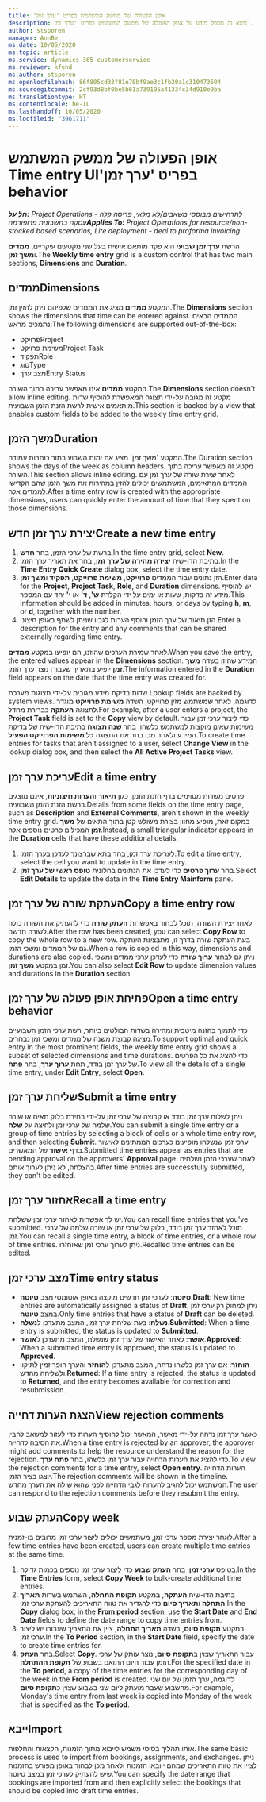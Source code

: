 ```yaml
---
title: ‏‫אופן הפעולה של ממשק המשתמש בפריט 'ערך זמן'
description: נושא זה מספק מידע על אופן הפעולה של ממשק המשתמש בפריט 'ערך זמן'.
author: stsporen
manager: AnnBe
ms.date: 10/05/2020
ms.topic: article
ms.service: dynamics-365-customerservice
ms.reviewer: kfend
ms.author: stsporen
ms.openlocfilehash: 86f805cd33f81e70bf9ae3c1fb20a1c310473604
ms.sourcegitcommit: 2cf93d8bf0be5b61a739195a41334c34d910e9ba
ms.translationtype: HT
ms.contentlocale: he-IL
ms.lasthandoff: 10/05/2020
ms.locfileid: "3961711"
---
```

# <a name="time-entry-ui-behavior"></a><span data-ttu-id="99e60-103">‏‫אופן הפעולה של ממשק המשתמש בפריט 'ערך זמן'</span><span class="sxs-lookup"><span data-stu-id="99e60-103">Time entry UI behavior</span></span>

<span data-ttu-id="99e60-104">_**חל על:** Project Operations לתרחישים מבוססי משאבים/לא מלאי, פריסה קלה - עסקה בחשבונית פרופורמה_</span><span class="sxs-lookup"><span data-stu-id="99e60-104">_**Applies To:** Project Operations for resource/non-stocked based scenarios, Lite deployment - deal to proforma invoicing_</span></span>


<span data-ttu-id="99e60-105">הרשת **ערך זמן שבועי** היא פקד מותאם אישית בעל שני מקטעים עיקריים, **ממדים** ו**משך זמן**.</span><span class="sxs-lookup"><span data-stu-id="99e60-105">The **Weekly time entry** grid is a custom control that has two main sections, **Dimensions** and **Duration**.</span></span>

## <a name="dimensions"></a><span data-ttu-id="99e60-106">ממדים</span><span class="sxs-lookup"><span data-stu-id="99e60-106">Dimensions</span></span>
<span data-ttu-id="99e60-107">המקטע **ממדים** מציג את הממדים שלפיהם ניתן להזין זמן.</span><span class="sxs-lookup"><span data-stu-id="99e60-107">The **Dimensions** section shows the dimensions that time can be entered against.</span></span> <span data-ttu-id="99e60-108">הממדים הבאים נתמכים מראש:</span><span class="sxs-lookup"><span data-stu-id="99e60-108">The following dimensions are supported out-of-the-box:</span></span>

  - <span data-ttu-id="99e60-109">פרויקט</span><span class="sxs-lookup"><span data-stu-id="99e60-109">Project</span></span>
  - <span data-ttu-id="99e60-110">משימת פרויקט</span><span class="sxs-lookup"><span data-stu-id="99e60-110">Project Task</span></span>
  - <span data-ttu-id="99e60-111">תפקיד</span><span class="sxs-lookup"><span data-stu-id="99e60-111">Role</span></span>
  - <span data-ttu-id="99e60-112">סוג</span><span class="sxs-lookup"><span data-stu-id="99e60-112">Type</span></span>
  - <span data-ttu-id="99e60-113">מצב ערך</span><span class="sxs-lookup"><span data-stu-id="99e60-113">Entry Status</span></span>

<span data-ttu-id="99e60-114">המקטע **ממדים** אינו מאפשר עריכה בתוך השורה.</span><span class="sxs-lookup"><span data-stu-id="99e60-114">The **Dimensions** section doesn't allow inline editing.</span></span> <span data-ttu-id="99e60-115">מקטע זה מגובה על-ידי תצוגה המאפשרת להוסיף שדות מותאמים אישית לרשת הזנת הזמן השבועית.</span><span class="sxs-lookup"><span data-stu-id="99e60-115">This section is backed by a view that enables custom fields to be added to the weekly time entry grid.</span></span>

## <a name="duration"></a><span data-ttu-id="99e60-116">משך הזמן</span><span class="sxs-lookup"><span data-stu-id="99e60-116">Duration</span></span>
<span data-ttu-id="99e60-117">המקטע 'משך זמן' מציג את ימות השבוע בתור כותרות עמודה.</span><span class="sxs-lookup"><span data-stu-id="99e60-117">The Duration section shows the days of the week as column headers.</span></span> <span data-ttu-id="99e60-118">מקטע זה מאפשר עריכה בתוך השורה.</span><span class="sxs-lookup"><span data-stu-id="99e60-118">This section allows inline editing.</span></span> <span data-ttu-id="99e60-119">לאחר יצירת שורה של ערך זמן עם הממדים המתאימים, המשתמשים יכולים להזין במהירות את משך הזמן שהם הקדישו לממדים אלה.</span><span class="sxs-lookup"><span data-stu-id="99e60-119">After a time entry row is created with the appropriate dimensions, users can quickly enter the amount of time that they spent on those dimensions.</span></span>

## <a name="create-a-new-time-entry"></a><span data-ttu-id="99e60-120">יצירת ערך זמן חדש</span><span class="sxs-lookup"><span data-stu-id="99e60-120">Create a new time entry</span></span>

1. <span data-ttu-id="99e60-121">ברשת של ערכי הזמן, בחר **חדש**.</span><span class="sxs-lookup"><span data-stu-id="99e60-121">In the time entry grid, select **New**.</span></span> 
2. <span data-ttu-id="99e60-122">בתיבת הדו-שיח **יצירה מהירה של ערך זמן‬**, בחר את תאריך ערך הזמן.</span><span class="sxs-lookup"><span data-stu-id="99e60-122">In the **Time Entry Quick Create** dialog box, select the time entry date.</span></span>
3. <span data-ttu-id="99e60-123">הזן נתונים עבור הממדים **פרוייקט**, **משימת פרוייקט**, **תפקיד** ו**משך זמן**.</span><span class="sxs-lookup"><span data-stu-id="99e60-123">Enter data for the **Project**, **Project Task**, **Role**, and **Duration** dimensions.</span></span> <span data-ttu-id="99e60-124">יש להוסיף מידע זה בדקות, שעות או ימים על ידי הקלדת **ש'**, **ד'** או **י'** יחד עם המספר.</span><span class="sxs-lookup"><span data-stu-id="99e60-124">This information should be added in minutes, hours, or days by typing **h**, **m**, or **d**, together with the number.</span></span> 
4. <span data-ttu-id="99e60-125">הזן תיאור של ערך הזמן והוסף הערות לגביו שניתן לשתף באופן חיצוני.</span><span class="sxs-lookup"><span data-stu-id="99e60-125">Enter a description for the entry and any comments that can be shared externally regarding time entry.</span></span> 

<span data-ttu-id="99e60-126">לאחר שמירת הערכים שהוזנו, הם יופיעו במקטע **ממדים**.</span><span class="sxs-lookup"><span data-stu-id="99e60-126">When you save the entry, the entered values appear in the **Dimensions** section.</span></span> <span data-ttu-id="99e60-127">המידע שהוזן בשדה **משך זמן** יופיע בתאריך שעבורו נוצר ערך הזמן.</span><span class="sxs-lookup"><span data-stu-id="99e60-127">The information entered in the **Duration** field appears on the date that the time entry was created for.</span></span>

<span data-ttu-id="99e60-128">שדות בדיקת מידע מגובים על-ידי תצוגות מערכת.</span><span class="sxs-lookup"><span data-stu-id="99e60-128">Lookup fields are backed by system views.</span></span> <span data-ttu-id="99e60-129">לדוגמה, לאחר שמשתמש מזין פרוייקט, השדה **משימת פרוייקט** מוגדר לתצוגה **העתקה** כברירת מחדל.</span><span class="sxs-lookup"><span data-stu-id="99e60-129">For example, after a user enters a project, the **Project Task** field is set to the **Copy** view by default.</span></span> <span data-ttu-id="99e60-130">כדי ליצור ערכי זמן עבור משימות שאינן מוקצות למשתמש כלשהו, בחר **שנה תצוגה** בתיבת הדו-שיח של בדיקת המידע ולאחר מכן בחר את התצוגה **כל משימות הפרוייקט הפעיל**.</span><span class="sxs-lookup"><span data-stu-id="99e60-130">To create time entries for tasks that aren't assigned to a user, select **Change View** in the lookup dialog box, and then select the **All Active Project Tasks** view.</span></span>

## <a name="edit-a-time-entry"></a><span data-ttu-id="99e60-131">עריכת ערך זמן</span><span class="sxs-lookup"><span data-stu-id="99e60-131">Edit a time entry</span></span> 
<span data-ttu-id="99e60-132">פרטים משדות מסוימים בדף הזנת הזמן, כגון **תיאור** ו**הערות חיצוניות**, אינם מוצגים ברשת הזנת הזמן השבועית.</span><span class="sxs-lookup"><span data-stu-id="99e60-132">Details from some fields on the time entry page, such as **Description** and **External Comments**, aren't shown in the weekly time entry grid.</span></span> <span data-ttu-id="99e60-133">במקום זאת, מופיע מחוון בצורת משולש קטן בתוך התאים של **משך זמן** המכילים פרטים נוספים אלה.</span><span class="sxs-lookup"><span data-stu-id="99e60-133">Instead, a small triangular indicator appears in the **Duration** cells that have these additional details.</span></span> 

1. <span data-ttu-id="99e60-134">לעריכת ערך זמן, בחר בתא שברצונך לעדכן בערך הזמן.</span><span class="sxs-lookup"><span data-stu-id="99e60-134">To edit a time entry, select the cell you want to update in the time entry.</span></span>
2. <span data-ttu-id="99e60-135">בחר **ערוך פרטים** כדי לעדכן את הנתונים בחלונית **טופס ראשי של ערך זמן**.</span><span class="sxs-lookup"><span data-stu-id="99e60-135">Select **Edit Details** to update the data in the **Time Entry Mainform** pane.</span></span> 

## <a name="copy-a-time-entry-row"></a><span data-ttu-id="99e60-136">העתקת שורה של ערך זמן</span><span class="sxs-lookup"><span data-stu-id="99e60-136">Copy a time entry row</span></span>
<span data-ttu-id="99e60-137">לאחר יצירת השורה, תוכל לבחור באפשרות **העתק שורה** כדי להעתיק את השורה כולה לשורה חדשה.</span><span class="sxs-lookup"><span data-stu-id="99e60-137">After the row has been created, you can select **Copy Row** to copy the whole row to a new row.</span></span> <span data-ttu-id="99e60-138">בעת העתקת שורה בדרך זו, מתבצעת העתקה גם של הממדים ומשכי הזמן.</span><span class="sxs-lookup"><span data-stu-id="99e60-138">When a row is copied in this way, dimensions and durations are also copied.</span></span> <span data-ttu-id="99e60-139">ניתן גם לבחור **ערוך שורה** כדי לעדכן ערכי ממדים ומשכי זמן במקטע **משך זמן**.</span><span class="sxs-lookup"><span data-stu-id="99e60-139">You can also select **Edit Row** to update dimension values and durations in the **Duration** section.</span></span>

## <a name="open-a-time-entry-behavior"></a><span data-ttu-id="99e60-140">פתיחת אופן פעולה של ערך זמן</span><span class="sxs-lookup"><span data-stu-id="99e60-140">Open a time entry behavior</span></span>
<span data-ttu-id="99e60-141">כדי לתמוך בהזנה מיטבית ומהירה בשדות הבולטים ביותר, רשת ערכי הזמן השבועיים מציגה קבוצת משנה של ממדים ומשכי זמן נבחרים.</span><span class="sxs-lookup"><span data-stu-id="99e60-141">To support optimal and quick entry in the most prominent fields, the weekly time entry grid shows a subset of selected dimensions and time durations.</span></span> <span data-ttu-id="99e60-142">כדי להציג את כל הפרטים של ערך זמן בודד, תחת **ערוך ערך**, בחר **פתח**.</span><span class="sxs-lookup"><span data-stu-id="99e60-142">To view all the details of a single time entry, under **Edit Entry**, select **Open**.</span></span>

## <a name="submit-a-time-entry"></a><span data-ttu-id="99e60-143">שליחת ערך זמן</span><span class="sxs-lookup"><span data-stu-id="99e60-143">Submit a time entry</span></span>
<span data-ttu-id="99e60-144">ניתן לשלוח ערך זמן בודד או קבוצה של ערכי זמן על-ידי בחירת בלוק תאים או שורה שלמה של ערכי זמן ולחיצה על **שלח**.</span><span class="sxs-lookup"><span data-stu-id="99e60-144">You can submit a single time entry or a group of time entries by selecting a block of cells or a whole time entry row, and then selecting **Submit**.</span></span> <span data-ttu-id="99e60-145">ערכי זמן שנשלחו מופיעים כערכים הממתינים לאישור בדף **אישור** של המאשרים.</span><span class="sxs-lookup"><span data-stu-id="99e60-145">Submitted time entries appear as entries that are pending approval on the approvers' **Approval** page.</span></span> <span data-ttu-id="99e60-146">לאחר שערכי הזמן נשלחים בהצלחה, לא ניתן לערוך אותם.</span><span class="sxs-lookup"><span data-stu-id="99e60-146">After time entries are successfully submitted, they can't be edited.</span></span>

## <a name="recall-a-time-entry"></a><span data-ttu-id="99e60-147">אחזור ערך זמן</span><span class="sxs-lookup"><span data-stu-id="99e60-147">Recall a time entry</span></span>
<span data-ttu-id="99e60-148">יש לך אפשרות לאחזר ערכי זמן ששלחת.</span><span class="sxs-lookup"><span data-stu-id="99e60-148">You can recall time entries that you've submitted.</span></span> <span data-ttu-id="99e60-149">תוכל לאחזר ערך זמן בודד, בלוק של ערכי זמן או שורה שלמה של ערכי זמן.</span><span class="sxs-lookup"><span data-stu-id="99e60-149">You can recall a single time entry, a block of time entries, or a whole row of time entries.</span></span> <span data-ttu-id="99e60-150">ניתן לערוך ערכי זמן שאוחזרו.</span><span class="sxs-lookup"><span data-stu-id="99e60-150">Recalled time entries can be edited.</span></span>

## <a name="time-entry-status"></a><span data-ttu-id="99e60-151">מצב ערכי זמן</span><span class="sxs-lookup"><span data-stu-id="99e60-151">Time entry status</span></span>

- <span data-ttu-id="99e60-152">**טיוטה**: לערכי זמן חדשים מוקצה באופן אוטומטי מצב **טיוטה**.</span><span class="sxs-lookup"><span data-stu-id="99e60-152">**Draft**: New time entries are automatically assigned a status of **Draft**.</span></span> <span data-ttu-id="99e60-153">ניתן למחוק רק ערכי זמן במצב **טיוטה**.</span><span class="sxs-lookup"><span data-stu-id="99e60-153">Only time entries that have a status of **Draft** can be deleted.</span></span>
- <span data-ttu-id="99e60-154">**נשלח**: בעת שליחת ערך זמן, המצב מתעדכן ל**נשלח**.</span><span class="sxs-lookup"><span data-stu-id="99e60-154">**Submitted**: When a time entry is submitted, the status is updated to **Submitted**.</span></span> 
- <span data-ttu-id="99e60-155">**אושר**: לאחר האישור של ערך זמן שנשלח, המצב מתעדכן ל**אושר**.</span><span class="sxs-lookup"><span data-stu-id="99e60-155">**Approved**: When a submitted time entry is approved, the status is updated to **Approved**.</span></span> 
- <span data-ttu-id="99e60-156">**הוחזר**: אם ערך זמן כלשהו נדחה, המצב מתעדכן ל**הוחזר** והערך הופך זמין לתיקון ולשליחה מחדש.</span><span class="sxs-lookup"><span data-stu-id="99e60-156">**Returned**: If a time entry is rejected, the status is updated to **Returned**, and the entry becomes available for correction and resubmission.</span></span> 

## <a name="view-rejection-comments"></a><span data-ttu-id="99e60-157">הצגת הערות דחייה</span><span class="sxs-lookup"><span data-stu-id="99e60-157">View rejection comments</span></span>
<span data-ttu-id="99e60-158">כאשר ערך זמן נדחה על-ידי מאשר, המאשר יכול להוסיף הערות כדי לעזור למשאב להבין את הסיבה לדחייה.</span><span class="sxs-lookup"><span data-stu-id="99e60-158">When a time entry is rejected by an approver, the approver might add comments to help the resource understand the reason for the rejection.</span></span> <span data-ttu-id="99e60-159">כדי להציג את הערות הדחייה עבור ערך זמן כלשהו, בחר **פתח ערך**.</span><span class="sxs-lookup"><span data-stu-id="99e60-159">To view the rejection comments for a time entry, select **Open entry**.</span></span> <span data-ttu-id="99e60-160">הערות הדחייה יוצגו בציר הזמן.</span><span class="sxs-lookup"><span data-stu-id="99e60-160">The rejection comments will be shown in the timeline.</span></span> <span data-ttu-id="99e60-161">המשתמש יכול להגיב להערות לגבי הדחייה לפני שהוא שולח את הערך מחדש.</span><span class="sxs-lookup"><span data-stu-id="99e60-161">The user can respond to the rejection comments before they resubmit the entry.</span></span>

## <a name="copy-week"></a><span data-ttu-id="99e60-162">העתק שבוע</span><span class="sxs-lookup"><span data-stu-id="99e60-162">Copy week</span></span>
<span data-ttu-id="99e60-163">לאחר יצירת מספר ערכי זמן, משתמשים יכולים ליצור ערכי זמן מרובים בו-זמנית.</span><span class="sxs-lookup"><span data-stu-id="99e60-163">After a few time entries have been created, users can create multiple time entries at the same time.</span></span>

1. <span data-ttu-id="99e60-164">בטופס **ערכי זמן**, בחר **העתק שבוע** כדי ליצור ערכי זמן נוספים בכמות גדולה.</span><span class="sxs-lookup"><span data-stu-id="99e60-164">In the **Time Entries** form, select **Copy Week** to bulk-create additional time entries.</span></span> 
2. <span data-ttu-id="99e60-165">בתיבת הדו-שיח **העתקה**, במקטע **תקופת התחלה**, השתמש בשדות **תאריך התחלה** ו**תאריך סיום** כדי להגדיר את טווח התאריכים להעתקת ערכי זמן.</span><span class="sxs-lookup"><span data-stu-id="99e60-165">In the **Copy** dialog box, in the **From period** section, use the **Start Date** and **End Date** fields to define the date range to copy time entries from.</span></span> 
3. <span data-ttu-id="99e60-166">במקטע **תקופת סיום**, בשדה **תאריך התחלה**, ציין את התאריך שעבורו יש ליצור ערכי זמן.</span><span class="sxs-lookup"><span data-stu-id="99e60-166">In the **To Period** section, in the **Start Date** field, specify the date to create time entries for.</span></span> 
4. <span data-ttu-id="99e60-167">בחר **העתק**.</span><span class="sxs-lookup"><span data-stu-id="99e60-167">Select **Copy**.</span></span> <span data-ttu-id="99e60-168">עבור התאריך שצוין ב**תקופת סיום**, נוצר עותק של ערכי הזמן עבור היום התואם בשבוע של **תקופת ההתחלה**.</span><span class="sxs-lookup"><span data-stu-id="99e60-168">For the specified date in the **To period**, a copy of the time entries for the corresponding day of the week in the **From period** is created.</span></span> <span data-ttu-id="99e60-169">לדוגמה, ערך הזמן של יום שני מהשבוע שעבר מועתק ליום שני בשבוע שצוין כ**תקופת סיום**.</span><span class="sxs-lookup"><span data-stu-id="99e60-169">For example, Monday's time entry from last week is copied into Monday of the week that is specified as the **To period**.</span></span>

## <a name="import"></a><span data-ttu-id="99e60-170">ייבא</span><span class="sxs-lookup"><span data-stu-id="99e60-170">Import</span></span>
<span data-ttu-id="99e60-171">אותו תהליך בסיסי משמש לייבוא מתוך הזמנות, הקצאות והחלפות.</span><span class="sxs-lookup"><span data-stu-id="99e60-171">The same basic process is used to import from bookings, assignments, and exchanges.</span></span> <span data-ttu-id="99e60-172">ניתן לציין את טווח התאריכים שמהם ייובאו הזמנות ולאחר מכן לבחור באופן מפורש בהזמנות שיש להעתיק לערכי זמן במצב טיוטה.</span><span class="sxs-lookup"><span data-stu-id="99e60-172">You can specify the date range that bookings are imported from and then explicitly select the bookings that should be copied into draft time entries.</span></span> 

